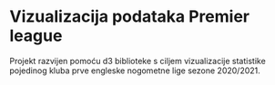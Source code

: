 # Vizualizacija podataka Premier league

Projekt razvijen pomoću d3 biblioteke s ciljem vizualizacije statistike pojedinog kluba prve engleske nogometne lige sezone 2020/2021.
